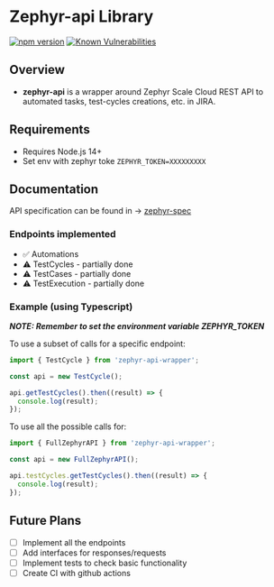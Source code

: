 # Zephyr-api Library

[![npm version](https://badge.fury.io/js/zephyr-api-wrapper.svg)](https://badge.fury.io/js/zephyr-api-wrapper)
[![Known Vulnerabilities](https://snyk.io/test/github/juangm/zephyr-api/badge.svg)](https://snyk.io/test/github/juangm/zephyr-api)

## Overview

- **zephyr-api** is a wrapper around Zephyr Scale Cloud REST API to automated tasks, test-cycles creations, etc. in JIRA.

## Requirements

- Requires Node.js 14+
- Set env with zephyr toke `ZEPHYR_TOKEN=XXXXXXXXX`

## Documentation

API specification can be found in -> [zephyr-spec](https://support.smartbear.com/zephyr-scale-cloud/api-docs/)

### Endpoints implemented

- :white_check_mark: Automations
- :warning: TestCycles - partially done
- :warning: TestCases - partially done
- :warning: TestExecution - partially done

### Example (using Typescript)

**_NOTE: Remember to set the environment variable ZEPHYR_TOKEN_**

To use a subset of calls for a specific endpoint:

```javascript
import { TestCycle } from 'zephyr-api-wrapper';

const api = new TestCycle();

api.getTestCycles().then((result) => {
  console.log(result);
});
```

To use all the possible calls for:

```javascript
import { FullZephyrAPI } from 'zephyr-api-wrapper';

const api = new FullZephyrAPI();

api.testCycles.getTestCycles().then((result) => {
  console.log(result);
});
```

## Future Plans

- [ ] Implement all the endpoints
- [ ] Add interfaces for responses/requests
- [ ] Implement tests to check basic functionality
- [ ] Create CI with github actions
